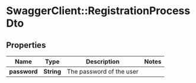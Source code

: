 # SwaggerClient::RegistrationProcessDto

## Properties
Name | Type | Description | Notes
------------ | ------------- | ------------- | -------------
**password** | **String** | The password of the user | 

